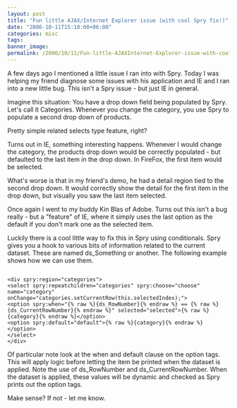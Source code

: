 ```yaml
---
layout: post
title: "Fun little AJAX/Internet Explorer issue (with cool Spry fix!)"
date: "2006-10-11T15:10:00+06:00"
categories: misc 
tags: 
banner_image: 
permalink: /2006/10/11/Fun-little-AJAXInternet-Explorer-issue-with-cool-Spry-fix
---
```


A few days ago I mentioned a little issue I ran into with Spry. Today I was helping my friend diagnose some issues with his application and IE and I ran into a new little bug. This isn't a Spry issue - but just IE in general.

Imagine this situation: You have a drop down field being populated by Spry. Let's call it Categories. Whenever you change the category, you use Spry to populate a second drop down of products. 

Pretty simple related selects type feature, right?

Turns out in IE, something interesting happens. Whenever I would change the category, the products drop down would be correctly populated - but defaulted to the last item in the drop down. In FireFox, the first item would be selected. 

What's worse is that in my friend's demo, he had a detail region tied to the second drop down. It would correctly show the detail for the first item in the drop down, but visually you saw the last item selected.

Once again I went to my buddy Kin Blas of Adobe. Turns out this isn't a bug really - but a "feature" of IE, where it simply uses the last option as the default if you don't mark one as the selected item.

Luckily there is a cool little way to fix this in Spry using conditionals. Spry gives you a hook to various bits of information related to the current dataset. These are named ds_Something or another. The following example shows how we can use them.

<code>
&lt;div spry:region="categories"&gt;
&lt;select spry:repeatchildren="categories" spry:choose="choose" name="category" onChange="categories.setCurrentRow(this.selectedIndex);"&gt;
&lt;option spry:when="{% raw %}{ds_RowNumber}{% endraw %} == {% raw %}{ds_CurrentRowNumber}{% endraw %}" selected="selected"&gt;{% raw %}{category}{% endraw %}&lt;/option&gt;
&lt;option spry:default="default"&gt;{% raw %}{category}{% endraw %}&lt;/option&gt;
&lt;/select&gt;
&lt;/div&gt; 
</code>

Of particular note look at the when and default clause on the option tags. This will apply logic before letting the item be printed when the dataset is applied. Note the use of ds_RowNumber and ds_CurrentRowNumber. When the dataset is applied, these values will be dynamic and checked as Spry prints out the option tags. 

Make sense? If not - let me know.